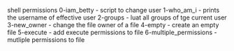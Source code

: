 shell permissions
0-iam_betty - script to change user
1-who_am_i - prints the username of effective user
2-groups - luat all groups of tge current user
3-new_owner - change the file owner of a file
4-empty - create an empty file
5-execute - add execute permissions to file 
6-multiple_permissions - mutliple permissions to file
